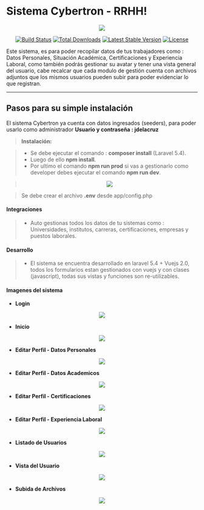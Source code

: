 Sistema Cybertron - RRHH!
===================
<p align="center"><img src="https://www.laravel-vuejs.com/wp-content/uploads/2017/08/Transformers-Laravel-VusJs-3.png"></p>

<p align="center">
<a href="https://travis-ci.org/laravel/framework"><img src="https://travis-ci.org/laravel/framework.svg" alt="Build Status"></a>
<a href="https://packagist.org/packages/laravel/framework"><img src="https://poser.pugx.org/laravel/framework/d/total.svg" alt="Total Downloads"></a>
<a href="https://packagist.org/packages/laravel/framework"><img src="https://poser.pugx.org/laravel/framework/v/stable.svg" alt="Latest Stable Version"></a>
<a href="https://packagist.org/packages/laravel/framework"><img src="https://poser.pugx.org/laravel/framework/license.svg" alt="License"></a>
</p>

Este sistema, es para poder recopilar datos de tus trabajadores como : Datos Personales, Situación Académica, Certificaciones y Experiencia Laboral, como también podrás gestionar su avatar y tener una vista general del usuario, cabe recalcar que cada modulo de gestión cuenta con archivos adjuntos que los mismos usuarios pueden subir para poder evidenciar lo que registran.

----------


Pasos para su simple instalación
-------------

El sistema Cybertron ya cuenta con datos ingresados (seeders), para poder usarlo como administrador **Usuario y contraseña : jdelacruz**

> **Instalación:**

> - Se debe ejecutar el comando : **composer install** (Laravel 5.4).
> - Luego de ello **npm install**.
> - Por ultimo el comando **npm run prod** si vas a gestionarlo como developer debes ejecutar el comando **npm run dev**.

> <p align="center"><img src="https://lh3.googleusercontent.com/-la0IzOVJatA/WbYKzIXvekI/AAAAAAAAAAM/wJ_aTxyNNp0I3_t7cE-x0r_KN-ou45ZmQCLcBGAs/s0/tabla_ubigeo.png"></p>

> <i class="icon-cog-alt"></i> Se debe crear el archivo **.env** desde app/config.php

#### <i class="icon-info"></i> Integraciones

> - Auto gestionas todos los datos de tu sistemas como : Universidades, institutos, carreras, certificaciones, empresas y puestos laborales.
> 
#### <i class="icon-star"></i> Desarrollo

> - El sistema se encuentra desarrollado en laravel 5.4 + Vuejs 2.0, todos los formularios estan gestionados con vuejs y con clases (javascript), todas sus vistas y funciones son re-utilizables.

#### <i class="icon-file"></i> Imagenes del sistema

- **Login**
<p align="center"><img src="https://lh4.googleusercontent.com/VsO_hPYX7UsYm32hElAaWx4BHfiEITwOjWKl_-RI-JqJfO1My0sw8oPwSHyTgrH6eg7t57Krdmd_gd0=w1440-h770-rw"></p>

- **Inicio**
<p align="center"><img src="https://lh5.googleusercontent.com/aLt4wVTxUv2-8IrZiu3rBPeSH9ck10WuHdRJxIc1n2EARxoZUXQMarVa3QTP3JG4np7NLf9tCOHaISk=w1440-h770-rw"></p>

- **Editar Perfil - Datos Personales**
<p align="center"><img src="https://lh3.googleusercontent.com/DUm38kNXxBuER3pg5b0S8tqIIRlO61FxJr9vv2yY7vCGk35oG57QTdHloqDZ6UkTJvgaeeXjOr1iuq0=w1440-h770-rw"></p>

- **Editar Perfil - Datos Academicos**
<p align="center"><img src="https://lh4.googleusercontent.com/C9cFVLr3phPmbvG67fC2eAF2DaGr61jltjxrkC8Ff1hJMuiXrdnkSQNYzaPPDQ3tkF7AM0BKVJpec6o=w1440-h770-rw"></p>

- **Editar Perfil - Certificaciones**
<p align="center"><img src="https://lh6.googleusercontent.com/vA4NASIuxjTw2WSbU1pZSpqBImk1e6Jl1NL416qaqRKWbtUVpsBkP7A1NDxJTUDM5ARTl98x1fVHMfw=w1440-h770-rw"></p>

- **Editar Perfil - Experiencia Laboral**
<p align="center"><img src="https://lh5.googleusercontent.com/FFD9h-hAj6DwjbL-6Xgeev4481ctb9_PyDJTpfU0CRwpsOvEgsknxeBAyhozmm5987dujpZdsPOHQV8=w1440-h770-rw"></p>

- **Listado de Usuarios**
<p align="center"><img src="https://lh5.googleusercontent.com/EmqBZ1Q4_jtj9MDKaas2dPWr-2tNfzuVglPQYwwJ52iUq4UE3_0Ank0XbdaGwfzGrgAkYK1z3z_FbCM=w1440-h770-rw"></p>

- **Vista del Usuario**
<p align="center"><img src="https://lh3.googleusercontent.com/FWY78tBPcq8y_XSS2zklYD8bMBvGZy2VAAEwQOxm7gn3Bo4qRHg4XL8NGdJFMqlbxC-z8U86q5DQCmg=w1440-h770-rw"></p>

- **Subida de Archivos**
<p align="center"><img src="https://lh6.googleusercontent.com/yWeIS-8rLhzjPZcF1qpnc4NuAnlHrqJlqEBA3y_2CWTufl8gsM0ha2_NAP3N1IqUNfFbsvQvBfacCog=w1440-h770"></p>
